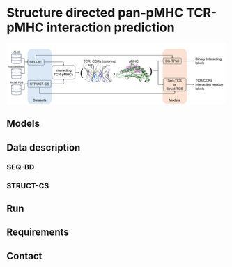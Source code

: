# Structure directed pan-pMHC TCR-pMHC interaction prediction
![workflow](https://github.com/gaol00034/pan-pMHC/blob/main/Figures/workflow.png)
## Models
## Data description
### SEQ-BD
### STRUCT-CS
## Run
## Requirements
## Contact
